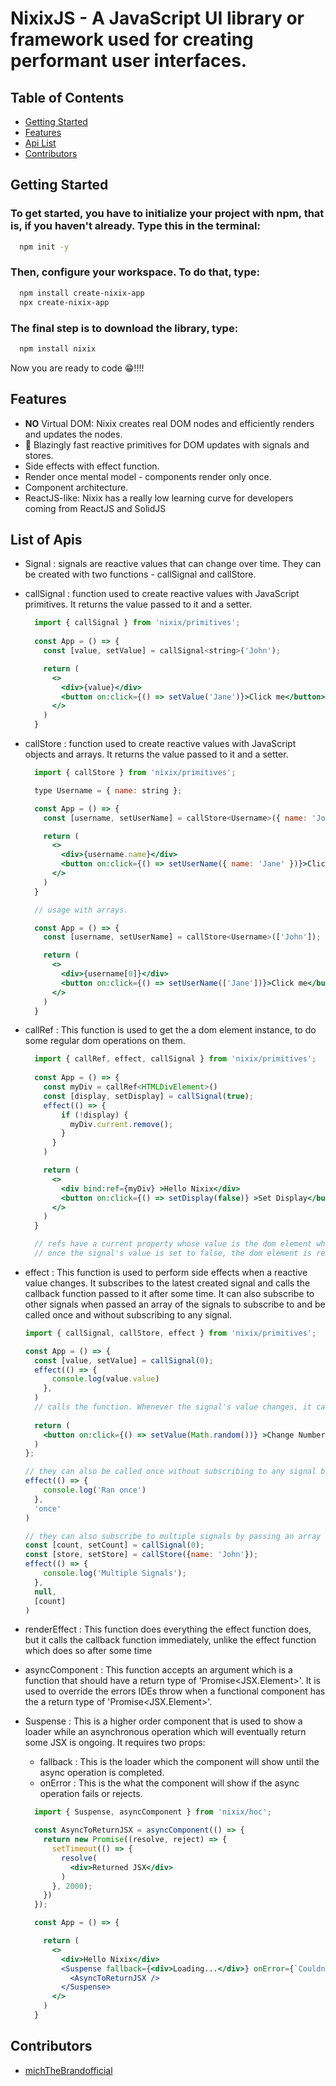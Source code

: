 # NixixJS - A JavaScript UI library or framework used for creating performant user interfaces.

## Table of Contents

- [Getting Started](#getting-started)
- [Features](#features)
- [Api List](#list-of-apis)
- [Contributors](#contributors)

## Getting Started 

### To get started, you have to initialize your project with npm, that is, if you haven't already. Type this in the terminal:
```bash 
  npm init -y 
```

### Then, configure your workspace. To do that, type:
``` bash
  npm install create-nixix-app
  npx create-nixix-app
```


### The final step is to download the library, type:
``` bash
  npm install nixix
```
Now you are ready to code 😁!!!! 

## Features 

- **NO** Virtual DOM: Nixix creates real DOM nodes and efficiently renders and updates the nodes.
- 🚀 Blazingly fast reactive primitives for DOM updates with signals and stores.
- Side effects with effect function.
- Render once mental model - components render only once.
- Component architecture.
- ReactJS-like: Nixix has a really low learning curve for developers coming from ReactJS and SolidJS

## List of Apis 

- Signal : signals are reactive values that can change over time. They can be created with two functions - callSignal and callStore. 

- callSignal : function used to create reactive values with JavaScript primitives. It returns the value passed to it and a setter.
  ```jsx
    import { callSignal } from 'nixix/primitives';
    
    const App = () => {
      const [value, setValue] = callSignal<string>('John');

      return (
        <>
          <div>{value}</div>
          <button on:click={() => setValue('Jane')}>Click me</button>
        </>
      )
    }
  ```

- callStore : function used to create reactive values with JavaScript objects and arrays. It returns the value passed to it and a setter.
  ```jsx
    import { callStore } from 'nixix/primitives';

    type Username = { name: string };

    const App = () => {
      const [username, setUserName] = callStore<Username>({ name: 'John' });

      return (
        <>
          <div>{username.name}</div>
          <button on:click={() => setUserName({ name: 'Jane' })}>Click me</button>
        </>
      )
    }

    // usage with arrays.

    const App = () => {
      const [username, setUserName] = callStore<Username>(['John']);

      return (
        <>
          <div>{username[0]}</div>
          <button on:click={() => setUserName(['Jane'])}>Click me</button>
        </>
      )
    }
  ```

- callRef : This function is used to get the a dom element instance, to do some regular dom operations on them.
  ```jsx
    import { callRef, effect, callSignal } from 'nixix/primitives';
    
    const App = () => {
      const myDiv = callRef<HTMLDivElement>()
      const [display, setDisplay] = callSignal(true);
      effect(() => {
          if (!display) {
            myDiv.current.remove();
          }
        }
      )

      return (
        <>
          <div bind:ref={myDiv} >Hello Nixix</div>
          <button on:click={() => setDisplay(false)} >Set Display</button>
        </>
      )
    }

    // refs have a current property whose value is the dom element which has its bind:ref prop's value as that ref.
    // once the signal's value is set to false, the dom element is removed from the dom. 
  ```

- effect : This function is used to perform side effects when a reactive value changes. It subscribes to the latest created signal and calls the callback function passed to it after some time. It can also subscribe to other signals when passed an array of the signals to subscribe to and be called once and without subscribing to any signal.
  ```jsx
  import { callSignal, callStore, effect } from 'nixix/primitives';

  const App = () => {
    const [value, setValue] = callSignal(0);
    effect(() => {
        console.log(value.value)
      },
    )
    // calls the function. Whenever the signal's value changes, it calls the function again. 
    
    return (
      <button on:click={() => setValue(Math.random())} >Change Number</button>
    )
  };

  // they can also be called once without subscribing to any signal by passing 'once' as the second argument
  effect(() => {
      console.log('Ran once')
    },
    'once'
  )

  // they can also subscribe to multiple signals by passing an array of signals as the third argument
  const [count, setCount] = callSignal(0);
  const [store, setStore] = callStore({name: 'John'});
  effect(() => {
      console.log('Multiple Signals');
    },
    null,
    [count]
  )  
  ```
- renderEffect : This function does everything the effect function does, but it calls the callback function immediately, unlike the effect function which does so after some time

- asyncComponent : This function accepts an argument which is a function that should have a return type of 'Promise<JSX.Element>'. It is used to override the errors IDEs throw when a functional component has the a return type of 'Promise<JSX.Element>'.

- Suspense : This is a higher order component that is used to show a loader while an asynchronous operation which will eventually return some JSX is ongoing. It requires two props: 
  - fallback : This is the loader which the component will show until the async operation is completed.
  - onError : This is the what the component will show if the async operation fails or rejects.

  ```jsx
    import { Suspense, asyncComponent } from 'nixix/hoc';

    const AsyncToReturnJSX = asyncComponent(() => {
      return new Promise((resolve, reject) => {
        setTimeout(() => {
          resolve(
            <div>Returned JSX</div>
          )
        }, 2000);
      })
    });

    const App = () => {

      return (
        <>
          <div>Hello Nixix</div>
          <Suspense fallback={<div>Loading...</div>} onError={`Couldn't return any JSX`} >
            <AsyncToReturnJSX />
          </Suspense>
        </>
      )
    }
  ```

## Contributors 

- [michTheBrandofficial](https://github.com/michTheBrandofficial)



